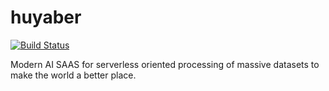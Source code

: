 # huyaber
[![Build Status](https://travis-ci.com/huyaber/huyaber.svg?branch=master)](https://travis-ci.com/huyaber/huyaber)

Modern AI SAAS for serverless oriented processing of massive datasets to make the world a better place.
